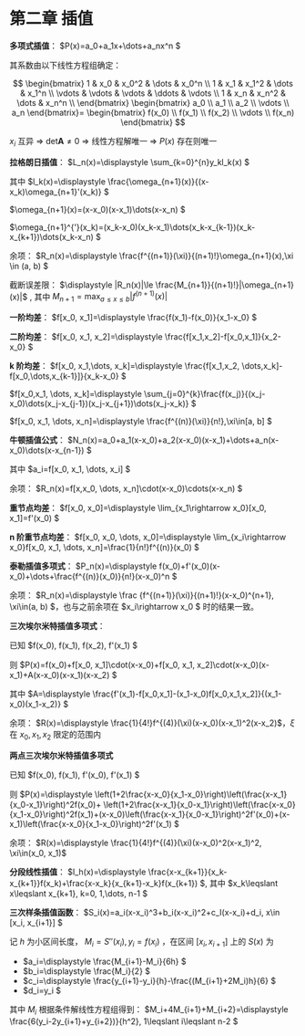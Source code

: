 # **第二章 插值**

**多项式插值**： $P(x)=a_0+a_1x+\dots+a_nx^n $

其系数由以下线性方程组确定：

$$
\begin{bmatrix}
1 & x_0 & x_0^2 & \dots & x_0^n \\
1 & x_1 & x_1^2 & \dots & x_1^n \\
\vdots & \vdots & \vdots & \ddots & \vdots \\
1 & x_n & x_n^2 & \dots & x_n^n \\
\end{bmatrix}
\begin{bmatrix}
a_0 \\ a_1 \\ a_2 \\ \vdots \\ a_n
\end{bmatrix}=
\begin{bmatrix}
f(x_0) \\ f(x_1) \\ f(x_2) \\ \vdots \\ f(x_n)
\end{bmatrix}
$$

$x_i$ 互异 $\Rightarrow$ $\mathrm{det}\boldsymbol{A}\not=0$ $\Rightarrow$ 线性方程解唯一 $\Rightarrow$ $P(x)$ 存在则唯一

**拉格朗日插值**： $L_n(x)=\displaystyle \sum_{k=0}^{n}y_kl_k(x) $

其中 $l_k(x)=\displaystyle \frac{\omega_{n+1}(x)}{(x-x_k)\omega_{n+1}'(x_k)} $

$\omega_{n+1}(x)=(x-x_0)(x-x_1)\dots(x-x_n) $

$\omega_{n+1}^{'}(x_k)=(x_k-x_0)(x_k-x_1)\dots(x_k-x_{k-1})(x_k-x_{k+1})\dots(x_k-x_n) $

余项： $R_n(x)=\displaystyle \frac{f^{(n+1)}(\xi)}{(n+1)!}\omega_{n+1}(x),\xi \in (a, b) $

截断误差限： $\displaystyle |R_n(x)|\le \frac{M_{n+1}}{(n+1)!}|\omega_{n+1}(x)|$ , 其中 $\displaystyle M_{n+1}=\max_{a \leq x \leq b} \left| f^{(n+1)}(x) \right|$

**一阶均差**： $f[x_0, x_1]=\displaystyle \frac{f(x_1)-f(x_0)}{x_1-x_0} $

**二阶均差**： $f[x_0, x_1, x_2]=\displaystyle \frac{f[x_1,x_2]-f[x_0,x_1]}{x_2-x_0} $

**k 阶均差**： $f[x_0, x_1,\dots,  x_k]=\displaystyle \frac{f[x_1,x_2, \dots,x_k]-f[x_0,\dots,x_{k-1}]}{x_k-x_0} $

$f[x_0,x_1, \dots, x_k]=\displaystyle \sum_{j=0}^{k}\frac{f(x_j)}{(x_j-x_0)\dots(x_j-x_{j-1})(x_j-x_{j+1})\dots(x_j-x_k)} $

$f[x_0, x_1, \dots, x_n]=\displaystyle \frac{f^{(n)}(\xi)}{n!},\xi\in[a, b] $

**牛顿插值公式**： $N_n(x)=a_0+a_1(x-x_0)+a_2(x-x_0)(x-x_1)+\dots+a_n(x-x_0)\dots(x-x_{n-1}) $

其中 $a_i=f[x_0, x_1, \dots, x_i] $

余项： $R_n(x)=f[x,x_0, \dots, x_n]\cdot(x-x_0)\cdots(x-x_n) $

**重节点均差**： $f[x_0, x_0]=\displaystyle \lim_{x_1\rightarrow x_0}[x_0, x_1]=f'(x_0) $

**n 阶重节点均差**： $f[x_0, x_0, \dots, x_0]=\displaystyle \lim_{x_i\rightarrow x_0}f[x_0, x_1, \dots, x_n]=\frac{1}{n!}f^{(n)}(x_0) $

**泰勒插值多项式**： $P_n(x)=\displaystyle f(x_0)+f'(x_0)(x-x_0)+\dots+\frac{f^{(n)}(x_0)}{n!}(x-x_0)^n $

余项： $R_n(x)=\displaystyle \frac {f^{(n+1)}(\xi)}{(n+1)!}(x-x_0)^{n+1}, \xi\in(a, b) $，也与之前余项在 $x_i\rightarrow x_0 $ 时的结果一致。

**三次埃尔米特插值多项式**：

已知 $f(x_0), f(x_1), f(x_2), f'(x_1) $

则 $P(x)=f(x_0)+f[x_0, x_1]\cdot(x-x_0)+f[x_0, x_1, x_2]\cdot(x-x_0)(x-x_1)+A(x-x_0)(x-x_1)(x-x_2) $

其中 $A=\displaystyle \frac{f'(x_1)-f[x_0,x_1]-(x_1-x_0)f[x_0,x_1,x_2]}{(x_1-x_0)(x_1-x_2)} $

余项： $R(x)=\displaystyle \frac{1}{4!}f^{(4)}(\xi)(x-x_0)(x-x_1)^2(x-x_2)$，$\xi$ 在 $x_0, x_1, x_2$ 限定的范围内

**两点三次埃尔米特插值多项式**

已知 $f(x_0), f(x_1), f'(x_0), f'(x_1) $

则 $P(x)=\displaystyle \left(1+2\frac{x-x_0}{x_1-x_0}\right)\left(\frac{x-x_1}{x_0-x_1}\right)^2f(x_0)+ \left(1+2\frac{x-x_1}{x_0-x_1}\right)\left(\frac{x-x_0}{x_1-x_0}\right)^2f(x_1)+(x-x_0)\left(\frac{x-x_1}{x_0-x_1}\right)^2f'(x_0)+(x-x_1)\left(\frac{x-x_0}{x_1-x_0}\right)^2f'(x_1) $

余项： $R(x)=\displaystyle \frac{1}{4!}f^{(4)}(\xi)(x-x_0)^2(x-x_1)^2, \xi\in(x_0, x_1)$

**分段线性插值**： $I_h(x)=\displaystyle \frac{x-x_{k+1}}{x_k-x_{k+1}}f(x_k)+\frac{x-x_k}{x_{k+1}-x_k}f(x_{k+1}) $, 其中 $x_k\leqslant x\leqslant x_{k+1}, k=0, 1,\dots, n-1 $

**三次样条插值函数**： $S_i(x)=a_i(x-x_i)^3+b_i(x-x_i)^2+c_I(x-x_i)+d_i, x\in [x_i, x_{i+1}] $

记 $h$ 为小区间长度， $M_i=S''(x_i), y_i=f(x_i)$ ，在区间 $[x_i, x_{i+1}]$ 上的 $S(x)$ 为

- $a_i=\displaystyle \frac{M_{i+1}-M_i}{6h} $
- $b_i=\displaystyle \frac{M_i}{2} $
- $c_i=\displaystyle \frac{y_{i+1}-y_i}{h}-\frac{(M_{i+1}+2M_i)h}{6} $
- $d_i=y_i $

其中 $M_i$ 根据条件解线性方程组得到： $M_i+4M_{i+1}+M_{i+2}=\displaystyle \frac{6(y_i-2y_{i+1}+y_{i+2})}{h^2}, 1\leqslant i\leqslant n-2 $
